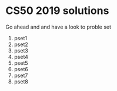 # CS50 2019 solutions 

Go ahead and and have a look to proble set

1. pset1
1. pset2
1. pset3
1. pset4 
1. pset5
1. pset6
1. pset7
1. pset8
